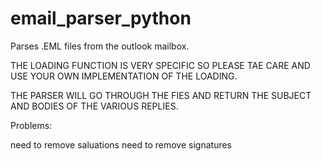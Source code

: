 # email_parser_python
Parses .EML files from the outlook mailbox.

THE LOADING FUNCTION IS VERY SPECIFIC SO PLEASE TAE CARE AND USE YOUR OWN IMPLEMENTATION OF THE LOADING.

THE PARSER WILL GO THROUGH THE FIES AND RETURN THE SUBJECT AND BODIES OF THE VARIOUS REPLIES.

Problems: 

need to remove saluations
need to remove signatures
